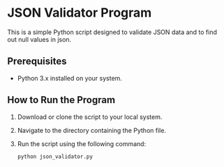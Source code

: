 # JSON Validator Program

This is a simple Python script designed to validate JSON data and to find out null values in json.

## Prerequisites

- Python 3.x installed on your system.

## How to Run the Program

1. Download or clone the script to your local system.
2. Navigate to the directory containing the Python file.
3. Run the script using the following command:

   ```bash
   python json_validator.py
   ```
